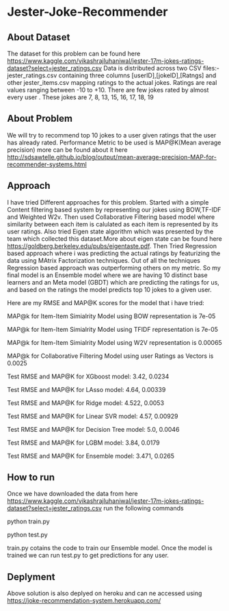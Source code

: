# Jester-Joke-Recommender
## About Dataset
The dataset for this problem can be found here https://www.kaggle.com/vikashrajluhaniwal/jester-17m-jokes-ratings-dataset?select=jester_ratings.csv 
Data is distributed across two CSV files:- jester_ratings.csv containing three columns [userID],[jokeID],[Ratngs] and other jester_items.csv mapping ratings to the actual jokes.
Ratings are real values ranging between -10 to +10.
There are few jokes rated by almost every user . These jokes are 7, 8, 13, 15, 16, 17, 18, 19

## About Problem
We will try to recommend top 10 jokes to a user given ratings that the user has already rated.
Performance Metric to be used is MAP@K(Mean average precision) more can be found about it here http://sdsawtelle.github.io/blog/output/mean-average-precision-MAP-for-recommender-systems.html

## Approach
I have tried Different approaches for this problem. Started with a simple Content filtering based system by representing our jokes using BOW,TF-IDF and Weighted
W2v. Then used Collaborative Filtering based model where similarity between each item is calulated as each item is represented by its user ratings. Also tried 
Eigen state algorithm which was presented by the team which collected this dataset.More about eigen state can be found here https://goldberg.berkeley.edu/pubs/eigentaste.pdf.
Then Tried Regression based approach where i was predicting the actual ratings by featurizing the data using MAtrix Factorization techniques.
Out of all the techniques Regression based approach was outperforming others on my metric. 
So my final model is an Ensemble model where we are having 10 distinct base learners and an Meta model (GBDT) which are predicting the ratings for us, and based on
the ratings the model predicts top 10 jokes to a given user.

Here are my RMSE and MAP@K scores for the model that i have tried:

MAP@k for Item-Item Simialrity Model using BOW representation is 7e-05

MAP@k for Item-Item Simialrity Model using TFIDF representation is 7e-05

MAP@k for Item-Item Simialrity Model using W2V representation is 0.00065

MAP@k for Collaborative Filtering Model using user Ratings as Vectors is 0.0025

Test RMSE and MAP@K for XGboost model: 3.42, 0.0234

Test RMSE and MAP@K for LAsso model: 4.64, 0.00339

Test RMSE and MAP@K for Ridge model: 4.522, 0.0053

Test RMSE and MAP@K for Linear SVR model: 4.57, 0.00929

Test RMSE and MAP@K for Decision Tree model: 5.0, 0.0046

Test RMSE and MAP@K for LGBM model: 3.84, 0.0179

Test RMSE and MAP@K for Ensemble model: 3.471, 0.0265

## How to run
Once we have downloaded the data from here https://www.kaggle.com/vikashrajluhaniwal/jester-17m-jokes-ratings-dataset?select=jester_ratings.csv 
run the following commands

python train.py

python test.py

train.py cotains the code to train our Ensemble model. Once the model is trained we can run test.py to get predictions for any user.

## Deplyment
Above solution is also deplyed on heroku and can ne accessed using https://joke-recommendation-system.herokuapp.com/
